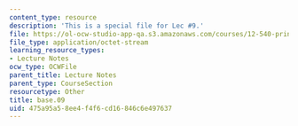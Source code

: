 ```yaml
---
content_type: resource
description: 'This is a special file for Lec #9.'
file: https://ol-ocw-studio-app-qa.s3.amazonaws.com/courses/12-540-principles-of-the-global-positioning-system-spring-2012/475a95a58ee4f4f6cd16846c6e497637_base.09
file_type: application/octet-stream
learning_resource_types:
- Lecture Notes
ocw_type: OCWFile
parent_title: Lecture Notes
parent_type: CourseSection
resourcetype: Other
title: base.09
uid: 475a95a5-8ee4-f4f6-cd16-846c6e497637
---
```

